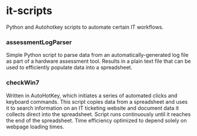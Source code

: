 # it-scripts
Python and Autohotkey scripts to automate certain IT workflows.

### assessmentLogParser
Simple Python script to parse data from an automatically-generated log file as part of a hardware assessment tool. Results in a plain text file that can be used to efficiently populate data into a spreadsheet.

### checkWin7
Written in AutoHotKey, which initiates a series of automated clicks and keyboard commands. This script copies data from a spreadsheet and uses it to search information on an IT ticketing website and document data it collects direct into the spreadsheet. Script runs continuously until it reaches the end of the spreadsheet. Time efficiency optimized to depend solely on webpage loading times.
